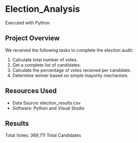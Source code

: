 # Election_Analysis
Executed with Python

## Project Overview
We received the following tasks to complete the election audit: 

1) Calculate total number of votes. 
2) Get a complete list of candidates. 
3) Calculate the percentage of votes received per candidate. 
4) Determine winner based on simple mayority mechanism. 

## Resources Used
- Data Source: election_results.csv
- Software: Python and Visual Studio

## Results
Total Votes: 369,711
Total Candidates
